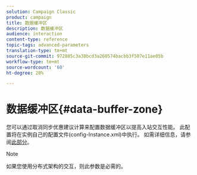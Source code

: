 ```yaml
---
solution: Campaign Classic
product: campaign
title: 数据缓冲区
description: 数据缓冲区
audience: interaction
content-type: reference
topic-tags: advanced-parameters
translation-type: tm+mt
source-git-commit: 972885c3a38bcd3a260574bacbb3f507e11ae05b
workflow-type: tm+mt
source-wordcount: '60'
ht-degree: 28%

---
```



# 数据缓冲区{#data-buffer-zone}

您可以通过取消同步优惠建议计算来配置数据缓冲区以提高入站交互性能。 此配置将在实例自己的配置文件(config-Instance.xml)中执行。 如需详细信息，请参阅[此部分](../../installation/using/interaction---data-buffer.md)。

>[!NOTE]
>
>如果您使用分布式架构的交互，则此参数是必需的。


